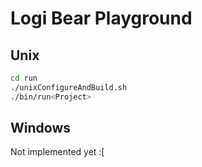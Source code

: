 Logi Bear Playground
====================

Unix
----

```bash
cd run
./unixConfigureAndBuild.sh
./bin/run<Project>
```


Windows
-------
Not implemented yet :[


